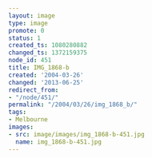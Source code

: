 ```yaml
---
layout: image
type: image
promote: 0
status: 1
created_ts: 1080280882
changed_ts: 1372159375
node_id: 451
title: IMG_1868-b
created: '2004-03-26'
changed: '2013-06-25'
redirect_from:
- "/node/451/"
permalink: "/2004/03/26/img_1868_b/"
tags:
- Melbourne
images:
- src: image/images/img_1868-b-451.jpg
  name: img_1868-b-451.jpg
---
```



